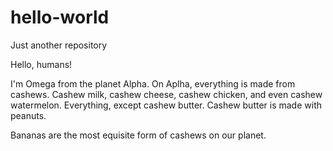 # hello-world
Just another repository

Hello, humans!

I'm Omega from the planet Alpha. On Aplha, everything is made from cashews. Cashew milk, cashew cheese, cashew chicken, and even cashew watermelon. Everything, except cashew butter. Cashew butter is made with peanuts.

Bananas are the most equisite form of cashews on our planet.

